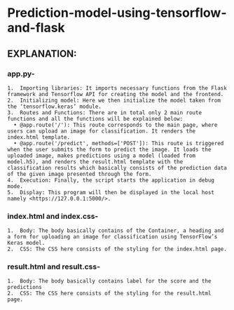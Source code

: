 # Prediction-model-using-tensorflow-and-flask
## EXPLANATION:
### app.py-
    1.	Importing libraries: It imports necessary functions from the Flask framework and Tensorflow API for creating the model and the frontend.
    2.	Initializing model: Here we then initialize the model taken from the ‘tensorflow.keras’ module.
    3.	Routes and Functions: There are in total only 2 main route functions and all the functions will be explained below:
      •	@app.route('/'): This route corresponds to the main page, where users can upload an image for classification. It renders the index.html template.
      •	@app.route('/predict', methods=['POST']): This route is triggered when the user submits the form to predict the image. It loads the uploaded image, makes predictions using a model (loaded from model.h5), and renders the result.html template with the classification results which basically consists of the prediction data of the given image presented through the form.
    4.	Execution: Finally, the script starts the application in debug mode.
    5.	Display: This program will then be displayed in the local host namely <https://127.0.0.1:5000/>.
### index.html and index.css-
    1.	Body: The body basically contains of the Container, a heading and a form for uploading an image for classification using TensorFlow’s Keras model.
    2.	CSS: The CSS here consists of the styling for the index.html page.
### result.html and result.css-
    1.	Body: The body basically contains label for the score and the predictions
    2.	CSS: The CSS here consists of the styling for the result.html page.
